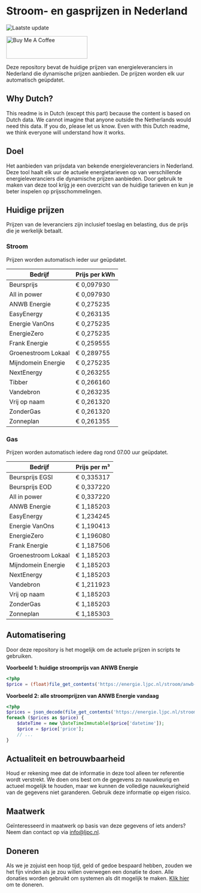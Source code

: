 # Stroom- en gasprijzen in Nederland

![Laatste update](https://img.shields.io/badge/laatste%20update-2025--05--13%2005%3A00%20CET-brightgreen)

<a href="https://www.buymeacoffee.com/Lars-" target="_blank"><img src="https://cdn.buymeacoffee.com/buttons/v2/default-orange.png" alt="Buy Me A Coffee" height="60" style="height: 60px !important;width: 217px !important;" ></a>

Deze repository bevat de huidige prijzen van energieleveranciers in Nederland die dynamische prijzen aanbieden. De prijzen worden elk uur automatisch geüpdatet.

## Why Dutch?

This readme is in Dutch (except this part) because the content is based on Dutch data. We cannot imagine that anyone outside the Netherlands would need this data. If you do, please let us know. Even with this Dutch readme, we think
everyone will understand how it works.

## Doel

Het aanbieden van prijsdata van bekende energieleveranciers in Nederland. Deze tool haalt elk uur de actuele energietarieven op van verschillende energieleveranciers die dynamische prijzen aanbieden. Door gebruik te maken van deze tool
krijg je een overzicht van de huidige tarieven en kun je beter inspelen op prijsschommelingen.

## Huidige prijzen

Prijzen van de leveranciers zijn inclusief toeslag en belasting, dus de prijs die je werkelijk betaalt.

### Stroom

Prijzen worden automatisch ieder uur geüpdatet.

 Bedrijf | Prijs per kWh 
---------|---------------
Beursprijs | € 0,097930
All in power | € 0,097930
ANWB Energie | € 0,275235
EasyEnergy | € 0,263135
Energie VanOns | € 0,275235
EnergieZero | € 0,275235
Frank Energie | € 0,259555
Groenestroom Lokaal | € 0,289755
Mijndomein Energie | € 0,275235
NextEnergy | € 0,263255
Tibber | € 0,266160
Vandebron | € 0,263235
Vrij op naam | € 0,261320
ZonderGas | € 0,261320
Zonneplan | € 0,261355


### Gas

Prijzen worden automatisch iedere dag rond 07.00 uur geüpdatet.

 Bedrijf | Prijs per m³ 
---------|--------------
Beursprijs EGSI | € 0,335317
Beursprijs EOD | € 0,337220
All in power | € 0,337220
ANWB Energie | € 1,185203
EasyEnergy | € 1,234245
Energie VanOns | € 1,190413
EnergieZero | € 1,196080
Frank Energie | € 1,187506
Groenestroom Lokaal | € 1,185203
Mijndomein Energie | € 1,185203
NextEnergy | € 1,185203
Vandebron | € 1,211923
Vrij op naam | € 1,185203
ZonderGas | € 1,185203
Zonneplan | € 1,185303


## Automatisering

Door deze repository is het mogelijk om de actuele prijzen in scripts te gebruiken.

**Voorbeeld 1: huidige stroomprijs van ANWB Energie**

```php
<?php
$price = (float)file_get_contents('https://energie.ljpc.nl/stroom/anwb-energie-nu.txt');

```

**Voorbeeld 2: alle stroomprijzen van ANWB Energie vandaag**

```php
<?php
$prices = json_decode(file_get_contents('https://energie.ljpc.nl/stroom/all-in-power-vandaag.json'),true);
foreach ($prices as $price) {
    $dateTime = new \DateTimeImmutable($price['datetime']);
    $price = $price['price'];
    // ...
}
```

## Actualiteit en betrouwbaarheid

Houd er rekening mee dat de informatie in deze tool alleen ter referentie wordt verstrekt. We doen ons best om de gegevens zo nauwkeurig en actueel mogelijk te houden, maar we kunnen de volledige nauwkeurigheid van de gegevens niet
garanderen. Gebruik deze informatie op eigen risico.

## Maatwerk

Geïnteresseerd in maatwerk op basis van deze gegevens of iets anders? Neem dan contact op
via [info@ljpc.nl](mailto:info@ljpc.nl?subject=Energie%20prijzen).

## Doneren

Als we je zojuist een hoop tijd, geld of gedoe bespaard hebben, zouden we het fijn vinden als je zou willen overwegen een
donatie te doen. Alle donaties worden gebruikt om systemen als dit mogelijk te
maken. [Klik hier](https://www.buymeacoffee.com/Lars-) om te doneren.
